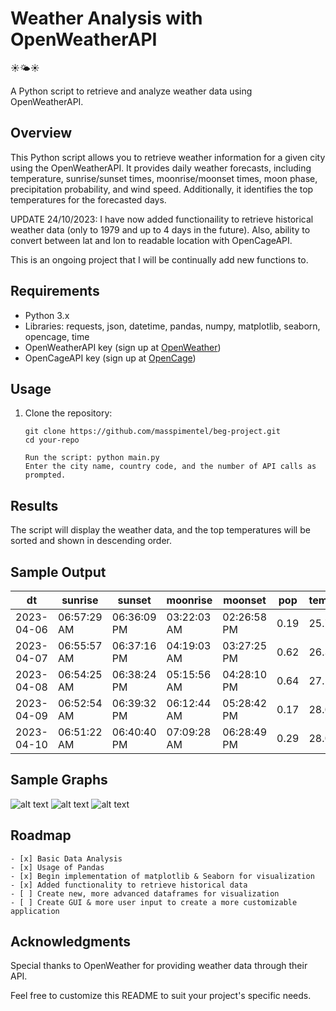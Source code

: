 # Weather Analysis with OpenWeatherAPI

☀🌤☀

A Python script to retrieve and analyze weather data using OpenWeatherAPI.

## Overview

This Python script allows you to retrieve weather information for a given city using the OpenWeatherAPI. It provides daily weather forecasts, including temperature, sunrise/sunset times, moonrise/moonset times, moon phase, precipitation probability, and wind speed. Additionally, it identifies the top temperatures for the forecasted days. 

UPDATE 24/10/2023: I have now added functionaility to retrieve historical weather data (only to 1979 and up to 4 days in the future). Also, ability to convert between lat and lon to readable location with OpenCageAPI.

This is an ongoing project that I will be continually add new functions to. 

## Requirements

- Python 3.x
- Libraries: requests, json, datetime, pandas, numpy, matplotlib, seaborn, opencage, time
- OpenWeatherAPI key (sign up at [OpenWeather](https://openweathermap.org/))
- OpenCageAPI key (sign up at [OpenCage](https://opencagedata.com/))

## Usage

1. Clone the repository:

   ```
   git clone https://github.com/masspimentel/beg-project.git
   cd your-repo

   Run the script: python main.py
   Enter the city name, country code, and the number of API calls as prompted.

## Results
The script will display the weather data, and the top temperatures will be sorted and shown in descending order.

## Sample Output
|       dt     |     sunrise   |     sunset    |     moonrise  |     moonset   |  pop  |  temp_max  |
|---------------|--------------|---------------|---------------|---------------|-------|------------|
|  2023-04-06  |  06:57:29 AM  |  06:36:09 PM  |  03:22:03 AM  |  02:26:58 PM  |  0.19  |  25.73  |
|  2023-04-07  |  06:55:57 AM  |  06:37:16 PM  |  04:19:03 AM  |  03:27:25 PM  |  0.62  |  26.37  |
|  2023-04-08  |  06:54:25 AM  |  06:38:24 PM  |  05:15:56 AM  |  04:28:10 PM  |  0.64  |  27.19  |
|  2023-04-09  |  06:52:54 AM  |  06:39:32 PM  |  06:12:44 AM  |  05:28:42 PM  |  0.17  |  28.01  |
|  2023-04-10  |  06:51:22 AM  |  06:40:40 PM  |  07:09:28 AM  |  06:28:49 PM  |  0.29  |  28.05  |

## Sample Graphs

![alt text](https://github.com/masspimentel/beg-project/blob/main/images/wspeedvswdegcompassgraph.PNG?raw=true)
![alt text](https://github.com/masspimentel/beg-project/blob/main/images/maxtempbargraph.PNG?raw=true)
![alt text](https://github.com/masspimentel/beg-project/blob/main/images/humiditybargraph.PNG?raw=true)

## Roadmap
```
- [x] Basic Data Analysis
- [x] Usage of Pandas
- [x] Begin implementation of matplotlib & Seaborn for visualization
- [x] Added functionality to retrieve historical data
- [ ] Create new, more advanced dataframes for visualization
- [ ] Create GUI & more user input to create a more customizable application
```

## Acknowledgments
Special thanks to OpenWeather for providing weather data through their API.

Feel free to customize this README to suit your project's specific needs.
